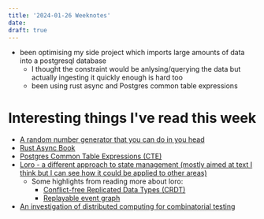 ```yaml
---
title: '2024-01-26 Weeknotes'
date: 
draft: true
---
```

- been optimising my side project which imports large amounts of data into a postgresql database
  - I thought the constraint would be anlysing/querying the data but actually ingesting it quickly enough is hard too
  - been using rust async and Postgres common table expressions

# Interesting things I've read this week
- [A random number generator that you can do in you head](https://www.hillelwayne.com/post/randomness/)
- [Rust Async Book](https://rust-lang.github.io/async-book/)
- [Postgres Common Table Expressions (CTE)](https://www.postgresqltutorial.com/postgresql-tutorial/postgresql-recursive-query/)
- [Loro - a different approach to state management (mostly aimed at text I think but I can see how it could be applied to other areas)](https://www.loro.dev/)
  - Some highlights from reading more about loro:
    - [Conflict-free Replicated Data Types (CRDT)](https://crdt.tech/)
    - [Replayable event graph](https://www.loro.dev/docs/advanced/replayable_event_graph)
- [An investigation of distributed computing for combinatorial testing](https://onlinelibrary.wiley.com/doi/pdf/10.1002/stvr.1842)
